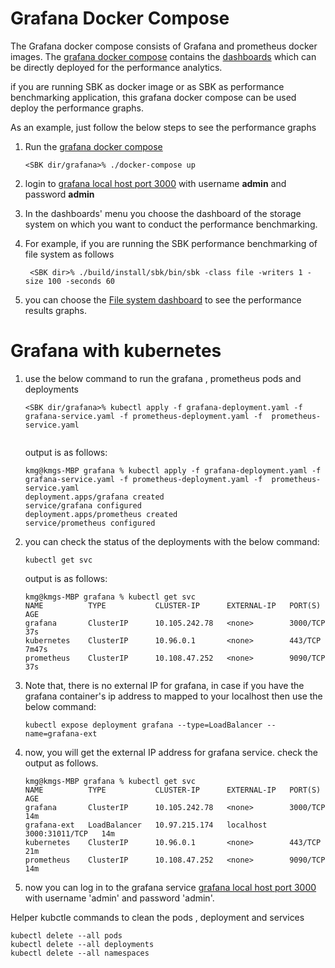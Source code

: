 # Grafana Docker Compose

The Grafana docker compose consists of Grafana and prometheus docker images.
The [grafana docker compose](https://github.com/kmgowda/SBK/blob/master/grafana/docker-compose.yml) contains the [dashboards](https://github.com/kmgowda/SBK/tree/master/grafana/dashboards) which can be directly deployed for the performance analytics.

if you are running SBK as docker image or as SBK as performance benchmarking application,
this grafana docker compose can be used deploy the performance graphs.

As an example, just follow the below steps to see the performance graphs

1. Run the [grafana docker compose](https://github.com/kmgowda/SBK/blob/master/grafana/docker-compose.yml)

   ```
   <SBK dir/grafana>% ./docker-compose up 
   ```

1. login to [grafana local host port 3000](http://localhost:3000) with username **admin** and password **admin**
1. In the dashboards' menu you choose the dashboard of the storage system on which you want to conduct the performance benchmarking.
1. For example, if you are running the SBK performance benchmarking of file system as follows

   ```
    <SBK dir>% ./build/install/sbk/bin/sbk -class file -writers 1 -size 100 -seconds 60
   ```
1. you can choose the [File system dashboard](https://github.com/kmgowda/SBK/blob/master/grafana/dashboards/sbk-file.json) to see the performance results graphs. 


# Grafana with kubernetes

1. use the below command to run the grafana , prometheus pods and deployments

   ```
   <SBK dir/grafana>% kubectl apply -f grafana-deployment.yaml -f grafana-service.yaml -f prometheus-deployment.yaml -f  prometheus-service.yaml
     
   ```
   
   output is as follows:
   ```
   kmg@kmgs-MBP grafana % kubectl apply -f grafana-deployment.yaml -f grafana-service.yaml -f prometheus-deployment.yaml -f  prometheus-service.yaml 
   deployment.apps/grafana created
   service/grafana configured
   deployment.apps/prometheus created
   service/prometheus configured
   ```
1. you can check the status of the deployments with the below command:

   ```
   kubectl get svc
   ```
   
   output is as follows:

   ```
   kmg@kmgs-MBP grafana % kubectl get svc                                                         
   NAME          TYPE           CLUSTER-IP      EXTERNAL-IP   PORT(S)          AGE
   grafana       ClusterIP      10.105.242.78   <none>        3000/TCP         37s
   kubernetes    ClusterIP      10.96.0.1       <none>        443/TCP          7m47s
   prometheus    ClusterIP      10.108.47.252   <none>        9090/TCP         37s   
   ```
1. Note that,  there is no external IP for grafana, in case if you have the grafana container's ip address to mapped 
   to your localhost then use the below command:
   ```
   kubectl expose deployment grafana --type=LoadBalancer --name=grafana-ext
   ```
1. now, you will get the external IP address for grafana service. check the output as follows.
   ```
   kmg@kmgs-MBP grafana % kubectl get svc
   NAME          TYPE           CLUSTER-IP      EXTERNAL-IP   PORT(S)          AGE
   grafana       ClusterIP      10.105.242.78   <none>        3000/TCP         14m
   grafana-ext   LoadBalancer   10.97.215.174   localhost     3000:31011/TCP   14m
   kubernetes    ClusterIP      10.96.0.1       <none>        443/TCP          21m
   prometheus    ClusterIP      10.108.47.252   <none>        9090/TCP         14m 
   ```
1. now you can log in to the grafana service [grafana local host port 3000](http://localhost:3000)  with username 
   'admin' and password 'admin'.


Helper kubctle commands to clean the pods , deployment and services

```
kubectl delete --all pods 
kubectl delete --all deployments
kubectl delete --all namespaces 
```
   